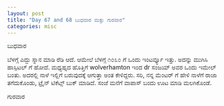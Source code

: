 ```yaml
---
layout: post
title: "Day 67 and 68 ಬುಧವಾರ ಮತ್ತು ಗುರವಾರ"
categories: misc
---
```

ಬುಧವಾರ

ಬೆಳಗ್ಗೆ ಎದ್ದು ಸ್ನಾನ ಮಾಡಿ ರೆಡಿ ಆದೆ. ಆಮೇಲೆ ಬೆಳಗ್ಗೆ ೧೦೩೦ ಗೆ ಒಂದು ಇಂಟರ್ವ್ಯೂ ಇತ್ತು. ಅದನ್ನು ಮುಗಿಸಿ ಹಾಸ್ಪಿಟಲ್ ಗೆ ಹೋದೆ. ಮಧ್ಯಹ್ನದ ಹೊತ್ತಿಗೆ wolverhamton ಇಂದ dr  ಸಂಜಯ್ ಅವರ ಒಂದು ಇಮೇಲ್ ಬಂತು. ಅದರಲ್ಲಿ ನಾಳೆ ಇಲ್ಲಿಗೆ ಬರುವುದಕ್ಕೆ ಆಗುತ್ತಾ ಅಂತ ಕೇಳಿದ್ದರು. ಸರಿ, ನನ್ನ ಮೆಂಟರ್ ಗೆ ಹೇಳಿ ನಾಳೆಗೆ ರಾಜಾ ತಗೆದುಕೊಂಡು, ಟ್ರೈನ್ ಟಿಕೆಟ್ಸ್ ಬುಕ್ ಮಾಡಿದೆ. ಸಂಜೆ ಮನೆಗೆ ವಾಪಾಸ್ ಬಂದು ಊಟ ಮಾಡಿ ಮಲಗಿಕೊಂಡೆ. 


ಗುರವಾರ 
